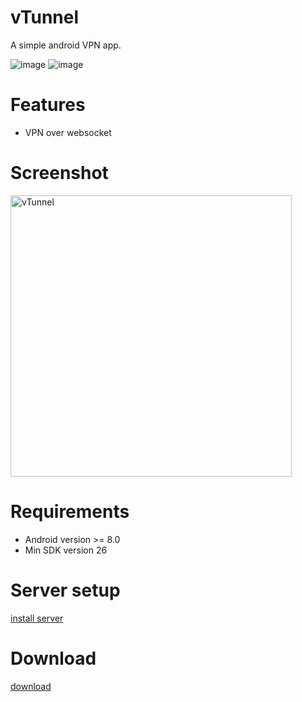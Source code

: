 # vTunnel

A simple android VPN app.

![image](https://img.shields.io/badge/License-MIT-orange)
![image](https://img.shields.io/badge/License-Anti--996-red)

# Features
* VPN over websocket

# Screenshot
<p>
	<img src="https://raw.githubusercontent.com/net-byte/vTunnel/main/Screenshot.png" alt="vTunnel" width="450">
</p>

# Requirements
* Android version >= 8.0
* Min SDK version 26

# Server setup
[install server](https://github.com/net-byte/vtun)


# Download
[download](https://github.com/net-byte/vTunnel/releases)

